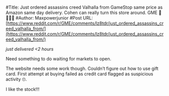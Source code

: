#Title: Just ordered assassins creed Valhalla from GameStop same price as Amazon same day delivery. Cohen can really turn this store around. GME 🚀🚀🚀🚀
#Author: Maxpowerjunior
#Post URL: [https://www.reddit.com/r/GME/comments/lz8tdr/just_ordered_assassins_creed_valhalla_from/](https://www.reddit.com/r/GME/comments/lz8tdr/just_ordered_assassins_creed_valhalla_from/)


*just delivered <2 hours*

Need something to do waiting for markets to open. 

The website needs some work though. Couldn’t figure out how to use gift card. First attempt at buying failed as credit card flagged as suspicious activity 🙄. 

I like the stock!!!